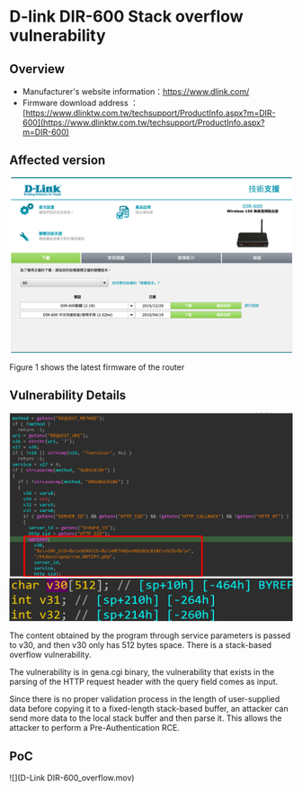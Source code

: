 # D-link DIR-600 Stack overflow vulnerability

## Overview

- Manufacturer's website information：https://www.dlink.com/
- Firmware download address ： [https://www.dlinktw.com.tw/techsupport/ProductInfo.aspx?m=DIR-600](https://www.dlinktw.com.tw/techsupport/ProductInfo.aspx?m=DIR-600)

## Affected version
![1](img/1.png)

Figure 1 shows the latest firmware of the router

## Vulnerability Details
![2](img/2.png)
![3](img/3.png)

The content obtained by the program through service parameters is passed to v30, and then v30 only has 512 bytes space. There is a stack-based overflow vulnerability.

The vulnerability is in gena.cgi binary, the vulnerability that exists in the parsing of the HTTP request header with the query field comes as input. 

Since there is no proper validation process in the length of user-supplied data before copying it to a fixed-length stack-based buffer, an attacker can send more data to the local stack buffer and then parse it. This allows the attacker to perform a Pre-Authentication RCE.

## PoC
![](D-Link DIR-600_overflow.mov)